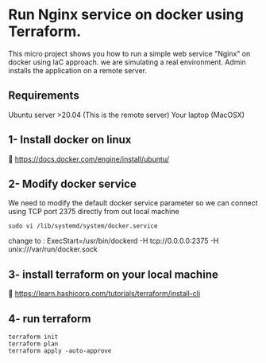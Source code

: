 # Run Nginx service on docker using Terraform.

This micro project shows you how to run a simple web service "Nginx" on docker using IaC approach. we are simulating a real environment. Admin installs the application on a remote server.

## Requirements
Ubuntu server >20.04 (This is the remote server)
Your laptop (MacOSX)

## 1- Install docker on linux
🔗 https://docs.docker.com/engine/install/ubuntu/

## 2- Modify docker service
We need to modify the default docker service parameter so we can connect using TCP port 2375 directly from out local machine

```
sudo vi /lib/systemd/system/docker.service
```
change to : ExecStart=/usr/bin/dockerd -H tcp://0.0.0.0:2375 -H unix:///var/run/docker.sock

## 3- install terraform on your local machine
🔗 https://learn.hashicorp.com/tutorials/terraform/install-cli

## 4- run terraform
```
terraform init
terraform plan
terraform apply -auto-approve
```

